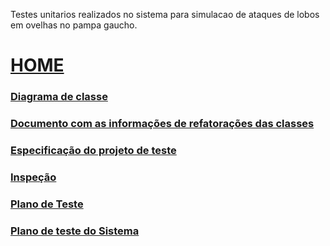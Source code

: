 Testes unitarios realizados no sistema para simulacao de ataques de lobos em ovelhas no pampa gaucho.

# [HOME](https://bitbucket.org/rpiv_grupo4/rpiv_grupo4/wiki/browse/) #
### [Diagrama de classe](https://github.com/LuizFritsch/RP4_testes_unitarios_junit/blob/master/Diagrama%20de%20Classe%20-%20Lobos%20Guar%C3%A1%20e%20Ovelha.md)
### [Documento com as informações de refatorações das classes](https://github.com/LuizFritsch/RP4_testes_unitarios_junit/blob/master/Documento%20com%20as%20informa%C3%A7%C3%B5es%20de%20refatora%C3%A7%C3%B5es%20das%20classes.md)
### [Especificação do projeto de teste](https://github.com/LuizFritsch/RP4_testes_unitarios_junit/blob/master/Especifica%C3%A7%C3%A3o%20dos%20casos%20de%20testes.md)
### [Inspeção](https://github.com/LuizFritsch/RP4_testes_unitarios_junit/blob/master/Inspe%C3%A7%C3%A3o.md)
### [Plano de Teste](https://github.com/LuizFritsch/RP4_testes_unitarios_junit/blob/master/Plano%20de%20Teste.md)
### [Plano de teste do Sistema](https://github.com/LuizFritsch/RP4_testes_unitarios_junit/blob/master/Plano%20de%20teste%20do%20Sistema.md)
